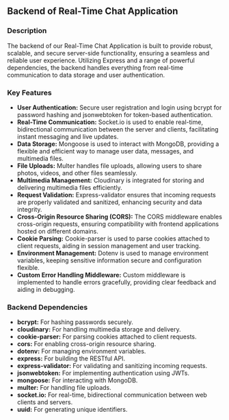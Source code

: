 ## Backend of Real-Time Chat Application

### Description
The backend of our Real-Time Chat Application is built to provide robust, scalable, and secure server-side functionality, ensuring a seamless and reliable user experience. Utilizing Express and a range of powerful dependencies, the backend handles everything from real-time communication to data storage and user authentication.

### Key Features
- **User Authentication:** Secure user registration and login using bcrypt for password hashing and jsonwebtoken for token-based authentication.
- **Real-Time Communication:** Socket.io is used to enable real-time, bidirectional communication between the server and clients, facilitating instant messaging and live updates.
- **Data Storage:** Mongoose is used to interact with MongoDB, providing a flexible and efficient way to manage user data, messages, and multimedia files.
- **File Uploads:** Multer handles file uploads, allowing users to share photos, videos, and other files seamlessly.
- **Multimedia Management:** Cloudinary is integrated for storing and delivering multimedia files efficiently.
- **Request Validation:** Express-validator ensures that incoming requests are properly validated and sanitized, enhancing security and data integrity.
- **Cross-Origin Resource Sharing (CORS):** The CORS middleware enables cross-origin requests, ensuring compatibility with frontend applications hosted on different domains.
- **Cookie Parsing:** Cookie-parser is used to parse cookies attached to client requests, aiding in session management and user tracking.
- **Environment Management:** Dotenv is used to manage environment variables, keeping sensitive information secure and configuration flexible.
- **Custom Error Handling Middleware:** Custom middleware is implemented to handle errors gracefully, providing clear feedback and aiding in debugging.

### Backend Dependencies
- **bcrypt:** For hashing passwords securely.
- **cloudinary:** For handling multimedia storage and delivery.
- **cookie-parser:** For parsing cookies attached to client requests.
- **cors:** For enabling cross-origin resource sharing.
- **dotenv:** For managing environment variables.
- **express:** For building the RESTful API.
- **express-validator:** For validating and sanitizing incoming requests.
- **jsonwebtoken:** For implementing authentication using JWTs.
- **mongoose:** For interacting with MongoDB.
- **multer:** For handling file uploads.
- **socket.io:** For real-time, bidirectional communication between web clients and servers.
- **uuid:** For generating unique identifiers.